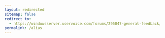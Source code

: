 ```yaml
---
layout: redirected
sitemap: false
redirect_to:
  - https://windowsserver.uservoice.com/forums/295047-general-feedback/suggestions/13837761-add-easy-column-aliasing-for-select-object
permalink: /alias
---
```

